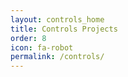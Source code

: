 ```yaml
---
layout: controls_home
title: Controls Projects
order: 8
icon: fa-robot
permalink: /controls/
---
```


